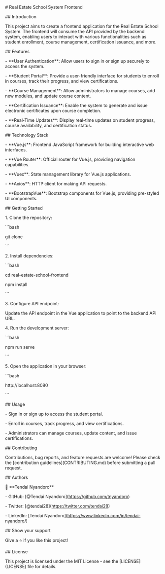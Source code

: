 
\# Real Estate School System Frontend

\## Introduction

This project aims to create a frontend application for the Real Estate School System. The frontend will consume the API provided by the backend system, enabling users to interact with various functionalities such as student enrollment, course management, certification issuance, and more.

\## Features

\- \*\*User Authentication\*\*: Allow users to sign in or sign up securely to access the system.

\- \*\*Student Portal\*\*: Provide a user-friendly interface for students to enroll in courses, track their progress, and view certifications.

\- \*\*Course Management\*\*: Allow administrators to manage courses, add new modules, and update course content.

\- \*\*Certification Issuance\*\*: Enable the system to generate and issue electronic certificates upon course completion.

\- \*\*Real-Time Updates\*\*: Display real-time updates on student progress, course availability, and certification status.

\## Technology Stack

\- \*\*Vue.js\*\*: Frontend JavaScript framework for building interactive web interfaces.

\- \*\*Vue Router\*\*: Official router for Vue.js, providing navigation capabilities.

\- \*\*Vuex\*\*: State management library for Vue.js applications.

\- \*\*Axios\*\*: HTTP client for making API requests.

\- \*\*BootstrapVue\*\*: Bootstrap components for Vue.js, providing pre-styled UI components.

\## Getting Started

1\. Clone the repository:

\`\`\`bash

git clone

\`\`\`

2\. Install dependencies:

\`\`\`bash

cd real-estate-school-frontend

npm install

\`\`\`

3\. Configure API endpoint:

Update the API endpoint in the Vue application to point to the backend API URL.

4\. Run the development server:

\`\`\`bash

npm run serve

\`\`\`

5\. Open the application in your browser:

\`\`\`bash

http://localhost:8080

\`\`\`

\## Usage

\- Sign in or sign up to access the student portal.

\- Enroll in courses, track progress, and view certifications.

\- Administrators can manage courses, update content, and issue certifications.

\## Contributing

Contributions, bug reports, and feature requests are welcome! Please check the \[contribution guidelines\](CONTRIBUTING.md) before submitting a pull request.

\## Authors

👤 \*\*Tendai Nyandoro\*\*

\- GitHub: \[@Tendai Nyandoro\](https://github.com/tnyandoro)

\- Twitter: \[@tendai28\](https://twitter.com/tendai28)

\- LinkedIn: \[Tendai Nyandoro\](https://www.linkedin.com/in/tendai-nyandoro/)

\## Show your support

Give a ⭐️ if you like this project!

\## License

This project is licensed under the MIT License - see the \[LICENSE\](LICENSE) file for details.